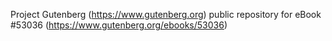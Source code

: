 Project Gutenberg (https://www.gutenberg.org) public repository for
eBook #53036 (https://www.gutenberg.org/ebooks/53036)
